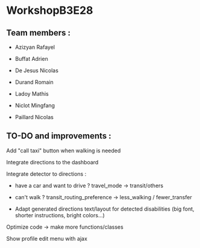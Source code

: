 # WorkshopB3E28

## Team members :

- Azizyan Rafayel

- Buffat Adrien

- De Jesus Nicolas

- Durand Romain

- Ladoy Mathis

- Niclot Mingfang

- Paillard Nicolas

## TO-DO and improvements :

Add "call taxi" button when walking is needed

Integrate directions to the dashboard

Integrate detector to directions :

- have a car and want to drive ? travel_mode -> transit/others

- can't walk ? transit_routing_preference -> less_walking / fewer_transfer

- Adapt generated directions text/layout for detected disabilities (big font, shorter instructions, bright colors...)

Optimize code -> make more functions/classes

Show profile edit menu with ajax